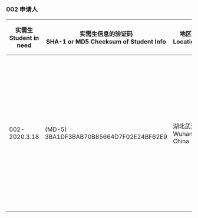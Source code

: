 ### 002 申请人

|实需生<br>Student in need          | 实需生信息的验证码 <br>SHA-1 or MD5 Checksum of Student Info                   | 地区 Location    | 受疫情影响(可选）Description (optional)  | 收款二维码的验证码 <br>SHA-1 or MD5 Checksum of Payment QR    |
| ------------------- | ------------------------------------- | ------------------- | ------------------- | ------------------- | 
| 002-2020.3.18              |(MD-5) 3BA1DF3BAB70B85664D7F02E24BF62E9| 湖北武汉  Wuhan, China          |  我们在武汉一高校内经营着一家洗车店。由于疫情无法营业，两三个月家庭没有收入。希望疫情早点结束！  Parents run a small car-wash shop in a college. No income in the past two months.                  |(MD-5) E35E71CADA90524A5AC0570C8C78B11E| 
